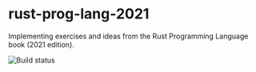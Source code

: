 # rust-prog-lang-2021
Implementing exercises and ideas from the Rust Programming Language book (2021 edition).

![Build status](https://github.com/lhayhurst/rust-prog-lang-2021/actions/workflows/rust.yml/badge.svg)
